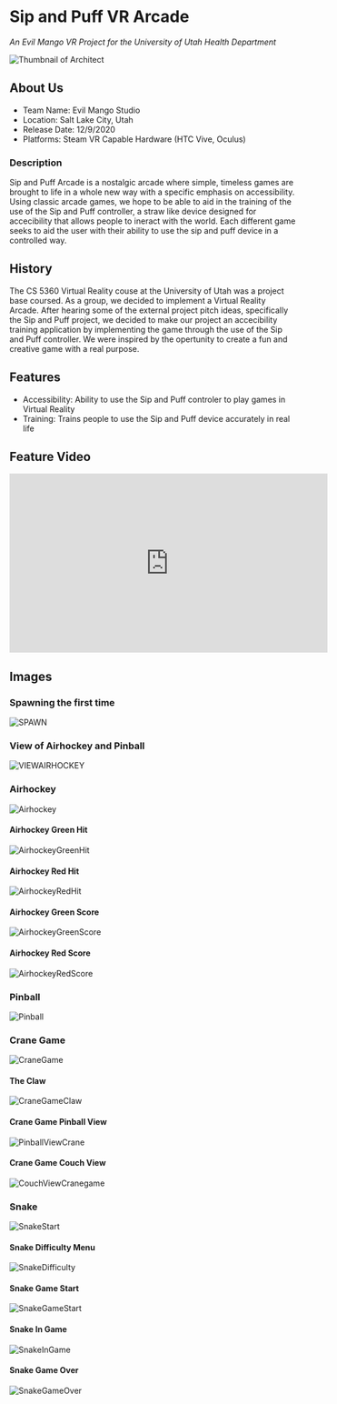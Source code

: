 # Sip and Puff VR Arcade

*An Evil Mango VR Project for the University of Utah Health Department*

![Thumbnail of Architect](thumbnail.png)

## About Us

- Team Name: Evil Mango Studio
- Location: Salt Lake City, Utah
- Release Date: 12/9/2020
- Platforms: Steam VR Capable Hardware (HTC Vive, Oculus)

### Description

Sip and Puff Arcade is a nostalgic arcade where simple, timeless games are brought to life in a whole new way with a specific emphasis on accessibility. Using classic arcade games, we hope to be able to aid in the training of the use of the Sip and Puff controller, a straw like device designed for accecibility that allows people to ineract with the world. Each different game seeks to aid the user with their ability to use the sip and puff device in a controlled way.

## History

The CS 5360 Virtual Reality couse at the University of Utah was a project base coursed. As a group, we decided to implement a Virtual Reality Arcade. After hearing some of the external project pitch ideas, specifically the Sip and Puff project, we decided to make our project an accecibility training application by implementing the game through the use of the Sip and Puff controller. We were inspired by the opertunity to create a fun and creative game with a real purpose.


## Features

- Accessibility: Ability to use the Sip and Puff controler to play games in Virtual Reality
- Training: Trains people to use the Sip and Puff device accurately in real life

## Feature Video

<iframe width="560" height="315" src="https://www.youtube.com/embed/CzvQxQYKO88" frameborder="0" allow="accelerometer; autoplay; clipboard-write; encrypted-media; gyroscope; picture-in-picture" allowfullscreen>
</iframe>

## Images

### Spawning the first time
![SPAWN](/SipAndPuffArcadeImages/MainArcadeSpawn.png)

### View of Airhockey and Pinball
![VIEWAIRHOCKEY](/SipAndPuffArcadeImages/AirhockeySpawnView.png)

### Airhockey 
<img src="/SipAndPuffArcadeImages/AirhockeySpawn.png" alt="Airhockey" class="inline">

#### Airhockey Green Hit
<img src="https://github.com/Bamuir3/EvilMangoVR/blob/master/SipAndPuffArcadeImages/AihockeyGreenPuck.png" alt="AirhockeyGreenHit">

#### Airhockey Red Hit
<img src="/SipAndPuffArcadeImages/AirhockeyRedpuck.png" alt="AirhockeyRedHit">

#### Airhockey Green Score
<img src="https://github.com/Bamuir3/EvilMangoVR/blob/master/SipAndPuffArcadeImages/AirhockeyGreenScore.png" alt="AirhockeyGreenScore">

#### Airhockey Red Score
<img src="https://github.com/Bamuir3/EvilMangoVR/blob/master/SipAndPuffArcadeImages/AirhockeyRedScore.png" alt="AirhockeyRedScore">

### Pinball
<img src="https://github.com/Bamuir3/EvilMangoVR/blob/master/SipAndPuffArcadeImages/PinballGame.png" alt="Pinball">

### Crane Game
<img src="https://github.com/Bamuir3/EvilMangoVR/blob/master/SipAndPuffArcadeImages/ClawBottom.png" alt="CraneGame">

#### The Claw
<img src="https://github.com/Bamuir3/EvilMangoVR/blob/master/SipAndPuffArcadeImages/ClawTop.png" alt="CraneGameClaw">

#### Crane Game Pinball View
<img src="https://github.com/Bamuir3/EvilMangoVR/blob/master/SipAndPuffArcadeImages/CraneToPinball.png" alt="PinballViewCrane">

#### Crane Game Couch View
<img src="https://github.com/Bamuir3/EvilMangoVR/blob/master/SipAndPuffArcadeImages/CraneBehindCouch.png" alt="CouchViewCranegame">

### Snake
<img src="https://github.com/Bamuir3/EvilMangoVR/blob/master/SipAndPuffArcadeImages/SnakeGame.png" alt="SnakeStart">

#### Snake Difficulty Menu
<img src="https://github.com/Bamuir3/EvilMangoVR/blob/master/SipAndPuffArcadeImages/SnakeDifficulty.png" alt="SnakeDifficulty">

#### Snake Game Start
<img src="https://github.com/Bamuir3/EvilMangoVR/blob/master/SipAndPuffArcadeImages/SnakeStart.png" alt="SnakeGameStart">

#### Snake In Game
<img src="https://github.com/Bamuir3/EvilMangoVR/blob/master/SipAndPuffArcadeImages/SnakeLength2.png" alt="SnakeInGame">

#### Snake Game Over
<img src="https://github.com/Bamuir3/EvilMangoVR/blob/master/SipAndPuffArcadeImages/SnakeGameOver.png" alt="SnakeGameOver">
